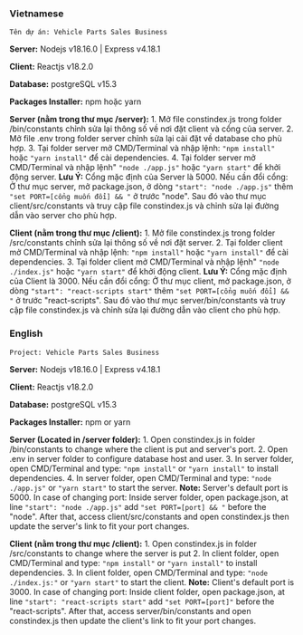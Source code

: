 
### Vietnamese
```Tên dự án: Vehicle Parts Sales Business```

**Server:** Nodejs v18.16.0 | Express v4.18.1

**Client:** Reactjs v18.2.0

**Database:** postgreSQL v15.3

**Packages Installer:** npm hoặc yarn

**Server (nằm trong thư mục /server):**
    1. Mở file constindex.js trong folder /bin/constants chỉnh sửa lại thông số về nơi đặt client và cổng của server.
    2. Mở file .env trong folder server chỉnh sửa lại cài đặt về database cho phù hợp.
    3. Tại folder server mở CMD/Terminal và nhập lệnh: `"npm install"` hoặc `"yarn install"` để cài dependencies.
    4. Tại folder server mở CMD/Terminal và nhập lệnh" `"node ./app.js"` hoặc `"yarn start"` để khởi động server.
        __Lưu Ý:__ Cổng mặc định của Server là 5000. Nếu cần đổi cổng: Ở thư mục server, mở package.json, ở dòng `"start": "node ./app.js"` thêm `"set PORT=[cổng muốn đổi] && "` ở trước "node". Sau đó vào thư mục client/src/constants và truy cập file constindex.js và chỉnh sửa lại đường dẫn vào server cho phù hợp.

**Client (nằm trong thư mục /client):**
    1. Mở file constindex.js trong folder /src/constants chỉnh sửa lại thông số về nơi đặt server.
    2. Tại folder client mở CMD/Terminal và nhập lệnh: `"npm install"` hoặc `"yarn install"` để cài dependencies.
    3. Tại folder client mở CMD/Terminal và nhập lệnh" `"node ./index.js"` hoặc `"yarn start"` để khởi động client.
        __Lưu Ý:__ Cổng mặc định của Client là 3000. Nếu cần đổi cổng: Ở thư mục client, mở package.json, ở dòng `"start": "react-scripts start"` thêm `"set PORT=[cổng muốn đổi] && "` ở trước "react-scripts". Sau đó vào thư mục server/bin/constants và truy cập file constindex.js và chỉnh sửa lại đường dẫn vào client cho phù hợp.


### English
```Project: Vehicle Parts Sales Business```

**Server:** Nodejs v18.16.0 | Express v4.18.1

**Client:** Reactjs v18.2.0

**Database:** postgreSQL v15.3

**Packages Installer:** npm or yarn

**Server (Located in /server folder):**
    1. Open constindex.js in folder /bin/constants to change where the client is put and server's port.
    2. Open .env in server folder to configure database host and user.
    3. In server folder, open CMD/Terminal and type: `"npm install"` or `"yarn install"` to install dependencies.
    4. In server folder, open CMD/Terminal and type: `"node ./app.js"` or `"yarn start"` to start the server.
        __Note:__ Server's default port is 5000. In case of changing port: Inside server folder, open package.json, at line `"start": "node ./app.js"` add `"set PORT=[port] && "` before the "node". After that, access client/src/constants and open constindex.js then update the server's link to fit your port changes. 

**Client (nằm trong thư mục /client):**
    1. Open constindex.js in folder /src/constants to change where the server is put
    2. In client folder, open CMD/Terminal and type: `"npm install"` or `"yarn install"` to install dependencies.
    3. In client folder, open CMD/Terminal and type: `"node ./index.js:"` or `"yarn start"` to start the client.
        __Note:__ Client's default port is 3000. In case of changing port: Inside client folder, open package.json, at line `"start": "react-scripts start"` add `"set PORT=[port]"` before the "react-scripts". After that, access server/bin/constants and open constindex.js then update the client's link to fit your port changes.

